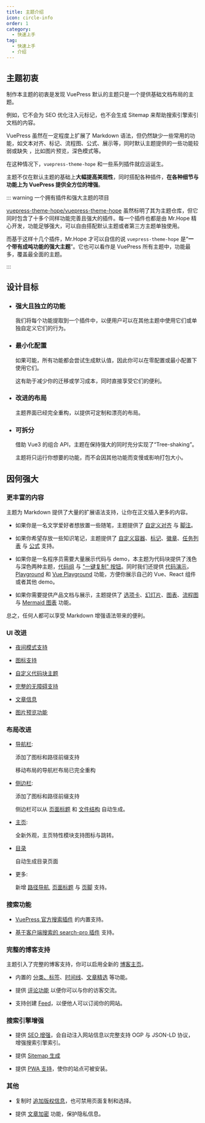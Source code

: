 ```yaml
---
title: 主题介绍
icon: circle-info
order: 1
category:
  - 快速上手
tag:
  - 快速上手
  - 介绍
---
```


## 主题初衷

制作本主题的初衷是发现 VuePress 默认的主题只是一个提供基础文档布局的主题。

例如，它不会为 SEO 优化注入元标记，也不会生成 Sitemap 来帮助搜索引擎索引文档的内容。

VuePress 虽然在一定程度上扩展了 Markdown 语法，但仍然缺少一些常用的功能，如文本对齐、标记、流程图、公式、展示等，同时默认主题提供的一些功能较弱或缺失 ，比如图片预览，深色模式等。

在这种情况下，`vuepress-theme-hope` 和一些系列插件就应运诞生。

主题不仅在默认主题的基础上**大幅提高美观性**，同时搭配各种插件，**在各种细节与功能上为 VuePress 提供全方位的增强**。

::: warning 一个拥有插件和强大主题的项目

[vuepress-theme-hope/vuepress-theme-hope](https://github.com/vuepress-theme-hope/vuepress-theme-hope) 虽然标明了其为主题仓库，但它同时包含了十多个同样功能完善且强大的插件。每一个插件也都是由 Mr.Hope 精心开发，功能足够强大，可以自由搭配默认主题或者第三方主题单独使用。

而基于这样十几个插件，Mr.Hope 才可以自信的说 `vuepress-theme-hope` 是“**一个带有成吨功能的强大主题**”。它也可以看作是 VuePress 所有主题中，功能最多，覆盖最全面的主题。

:::

## 设计目标

- ### 强大且独立的功能

  我们将每个功能提取到一个插件中，以便用户可以在其他主题中使用它们或单独自定义它们的行为。

- ### 最小化配置

  如果可能，所有功能都会尝试生成默认值，因此你可以在零配置或最小配置下使用它们。

  这有助于减少你的迁移或学习成本，同时直接享受它们的便利。

- ### 改进的布局

  主题界面已经完全重构，以提供可定制和漂亮的布局。

- ### 可拆分

  借助 Vue3 的组合 API，主题在保持强大的同时充分实现了“Tree-shaking”。

  主题将只运行你想要的功能，而不会因其他功能而变慢或影响打包大小。

## 因何强大

### 更丰富的内容

主题为 Markdown 提供了大量的扩展语法支持，让你在正文插入更多的内容。

- 如果你是一名文学爱好者想放置一些随笔，主题提供了 [自定义对齐](../markdown/align.md) 与 [脚注](../markdown/footnote.md)。

- 如果你希望存放一些知识笔记，主题提供了 [自定义容器](../markdown/container.md)、[标记](../markdown/mark.md)、[徽章](../markdown/components.md)、[任务列表](../markdown/tasklist.md) 与 [公式](../markdown/tex.md) 支持。

- 如果你是一名程序员需要大量展示代码与 demo，本主题为代码块提供了浅色与深色两种主题，[代码组](../markdown/code-tabs.md) 与 ["一键复制" 按钮](../feature/copy-code.md)。同时我们还提供 [代码演示](../markdown/demo.md)，[Playground](../markdown/playground.md) 和 [Vue Playground](../markdown/vue-playground.md) 功能，方便你展示自己的 Vue、React 组件或者其他 demo。

- 如果你需要提供产品文档与展示，主题提供了 [选项卡](../markdown/tabs.md)、[幻灯片](../markdown/presentation.md)、[图表](../markdown/chart.md)、[流程图](../markdown/flowchart.md) 与 [Mermaid 图表](../markdown/mermaid.md) 功能。

总之，任何人都可以享受 Markdown 增强语法带来的便利。

### UI 改进

- [夜间模式支持](../interface/darkmode.md)

- [图标支持](../interface/icon.md)

- [自定义代码块主题](../interface/code-theme.md)

- [完整的无障碍支持](../interface/accessibility.md)

- [文章信息](../feature/page-info.md)

- [图片预览功能](../feature/photo-swipe.md)

### 布局改进

- [导航栏](../layout/navbar.md):

  添加了图标和路径前缀支持

  移动布局的导航栏布局已完全重构

- [侧边栏](../layout/sidebar.md):

  添加了图标和路径前缀支持

  侧边栏可以从 [页面标题](../layout/sidebar.md#通过标题自动生成) 和 [文件结构](../layout/sidebar.md#通过文件结构自动生成) 自动生成。

- [主页](../layout/home.md):

  全新外观，主页特性模块支持图标与跳转。

- [目录](../layout/catalog.md)

  自动生成目录页面

- 更多:

  新增 [路径导航](../layout/breadcrumb.md), [页面标题](../layout/page#标题列表) 与 [页脚](../layout/footer.md) 支持。

### 搜索功能

- [VuePress 官方搜索插件](../feature/search.md) 的内置支持。

- [基于客户端搜索的 search-pro 插件](../feature/search.md#使用-vuepress-plugin-search-pro) 支持。

### 完整的博客支持

主题引入了完整的博客支持，你可以启用全新的 [博客主页](../blog/home.md)。

- 内置的 [分类、标签](../blog/category-and-tags.md)、[时间线](../blog/timeline.md)、[文章精选](../blog/article.md) 等功能。

- 提供 [评论功能](../feature/comment.md) 以便你可以与你的访客交流。

- 支持创建 [Feed](../advanced/feed.md)，以便他人可以订阅你的网站。

### 搜索引擎增强

- 提供 [SEO 增强](../advanced/seo.md)，会自动注入网站信息以完整支持 OGP 与 JSON-LD 协议，增强搜索引擎索引。

- 提供 [Sitemap 生成](../advanced/sitemap.md)

- 提供 [PWA 支持](../advanced/pwa.md)，使你的站点可被安装。

### 其他

- 复制时 [追加版权信息](../feature/copyright.md)，也可禁用页面复制和选择。

- 提供 [文章加密](../feature/encrypt.md) 功能，保护隐私信息。
